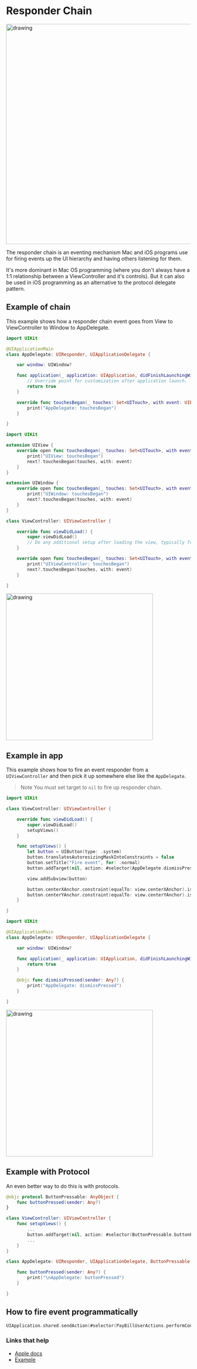 # Responder Chain

<img src="https://github.com/jrasmusson/ios-starter-kit/blob/master/advanced/images/responder-chain.png" alt="drawing" width="600"/>

The responder chain is an eventing mechanism Mac and iOS programs use for firing events up the UI hierarchy and having others listening for them.

It's more dominant in Mac OS programming (where you don't always have a 1:1 relationship between a ViewController and it's controls). But it can also be used in iOS programming as an alternative to the protocol delegate pattern.

## Example of chain

This example shows how a responder chain event goes from View to ViewController to Window to AppDelegate.

```swift
import UIKit

@UIApplicationMain
class AppDelegate: UIResponder, UIApplicationDelegate {

    var window: UIWindow?

    func application(_ application: UIApplication, didFinishLaunchingWithOptions launchOptions: [UIApplication.LaunchOptionsKey: Any]?) -> Bool {
        // Override point for customization after application launch.
        return true
    }

    override func touchesBegan(_ touches: Set<UITouch>, with event: UIEvent?) {
        print("AppDelegate: touchesBegan")
    }

}
```

```swift
import UIKit

extension UIView {
    override open func touchesBegan(_ touches: Set<UITouch>, with event: UIEvent?) {
        print("UIView: touchesBegan")
        next?.touchesBegan(touches, with: event)
    }
}

extension UIWindow {
    override open func touchesBegan(_ touches: Set<UITouch>, with event: UIEvent?) {
        print("UIWindow: touchesBegan")
        next?.touchesBegan(touches, with: event)
    }
}

class ViewController: UIViewController {

    override func viewDidLoad() {
        super.viewDidLoad()
        // Do any additional setup after loading the view, typically from a nib.
    }

    override open func touchesBegan(_ touches: Set<UITouch>, with event: UIEvent?) {
        print("UIViewController: touchesBegan")
        next?.touchesBegan(touches, with: event)
    }

}
```

<img src="https://github.com/jrasmusson/ios-starter-kit/blob/master/advanced/images/responder-chain-action.png" alt="drawing" width="400"/>


## Example in app

This example shows how to fire an event responder from a `UIViewController` and then pick it up somewhere else like the `AppDelegate`.

> Note You must set target to `nil` to fire up responder chain.

```swift
import UIKit

class ViewController: UIViewController {

    override func viewDidLoad() {
        super.viewDidLoad()
        setupViews()
    }

    func setupViews() {
        let button = UIButton(type: .system)
        button.translatesAutoresizingMaskIntoConstraints = false
        button.setTitle("Fire event", for: .normal)
        button.addTarget(nil, action: #selector(AppDelegate.dismissPressed), for: .touchUpInside)

        view.addSubview(button)

        button.centerXAnchor.constraint(equalTo: view.centerXAnchor).isActive = true
        button.centerYAnchor.constraint(equalTo: view.centerYAnchor).isActive = true
    }

}
```

```swift
import UIKit

@UIApplicationMain
class AppDelegate: UIResponder, UIApplicationDelegate {

    var window: UIWindow?

    func application(_ application: UIApplication, didFinishLaunchingWithOptions launchOptions: [UIApplication.LaunchOptionsKey: Any]?) -> Bool {
        return true
    }

    @objc func dismissPressed(sender: Any?) {
        print("AppDelegate: dismissPressed")
    }

}
```

<img src="https://github.com/jrasmusson/ios-starter-kit/blob/master/advanced/images/responder-chain-button.png" alt="drawing" width="400"/>

## Example with Protocol

An even better way to do this is with protocols.

```swift
@objc protocol ButtonPressable: AnyObject {
    func buttonPressed(sender: Any?)
}

class ViewController: UIViewController {
    func setupViews() {
        ...
        button.addTarget(nil, action: #selector(ButtonPressable.buttonPressed), for: .touchUpInside)
        ...
    }
}
```

```swift
class AppDelegate: UIResponder, UIApplicationDelegate, ButtonPressable {

    func buttonPressed(sender: Any?) {
        print("\nAppDelegate: buttonPressed")
    }

}
```

## How to fire event programmatically

```swift
UIApplication.shared.sendAction(#selector(PayBillUserActions.performConfirmPayBillAction), to: nil, from: self, for: nil)
```

### Links that help

* [Apple docs](https://developer.apple.com/documentation/uikit/touches_presses_and_gestures/using_responders_and_the_responder_chain_to_handle_events)
* [Example](http://swiftandpainless.com/utilize-the-responder-chain-for-target-action/)
